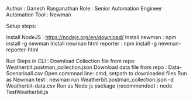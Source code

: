 Author : Ganesh Ranganathan
Role : Senior Automation Engineer 
Automation Tool : Newman 

Setup steps: 

Install NodeJS : https://nodejs.org/en/download/
Install newman   : npm install -g newman
Install newman html reporter : npm install -g newman-reporter-html

Run Steps in CLI :
Download Collection file from repo: Weatherbit.postman_collection.json
Download data file from repo : Data-Scenarioall.csv
Open commnad line: cmd, setpath to downloaded files
Run as Newman test : newman run Weatherbit.postman_collection.json -d Weatherbit-data.csv
Run as Node js package (recommended) : node TestWeatherbit.js

